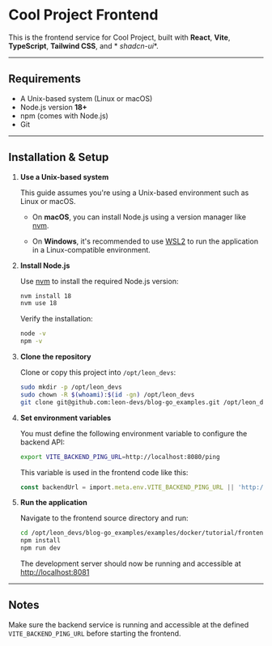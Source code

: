 # Cool Project Frontend

This is the frontend service for Cool Project, built with **React**, **Vite**, **TypeScript**, **Tailwind CSS**, and *
*shadcn-ui**.

---

## Requirements

- A Unix-based system (Linux or macOS)
- Node.js version **18+**
- npm (comes with Node.js)
- Git

---

## Installation & Setup

1. **Use a Unix-based system**

   This guide assumes you're using a Unix-based environment such as Linux or macOS.

    - On **macOS**, you can install Node.js using a version manager like [nvm](https://github.com/nvm-sh/nvm).

    - On **Windows**, it's recommended to use [WSL2](https://learn.microsoft.com/en-us/windows/wsl/) to run the
      application in a Linux-compatible environment.

2. **Install Node.js**

   Use [nvm](https://github.com/nvm-sh/nvm) to install the required Node.js version:

   ```bash
   nvm install 18
   nvm use 18
   ```

   Verify the installation:
   ```bash
   node -v
   npm -v
   ```

3. **Clone the repository**

   Clone or copy this project into `/opt/leon_devs`:

   ```bash
   sudo mkdir -p /opt/leon_devs
   sudo chown -R $(whoami):$(id -gn) /opt/leon_devs
   git clone git@github.com:leon-devs/blog-go_examples.git /opt/leon_devs/blog-go_examples
   ```

4. **Set environment variables**

   You must define the following environment variable to configure the backend API:

   ```bash
   export VITE_BACKEND_PING_URL=http://localhost:8080/ping
   ```

   This variable is used in the frontend code like this:

   ```ts
   const backendUrl = import.meta.env.VITE_BACKEND_PING_URL || 'http://localhost:8080/ping';
   ```

5. **Run the application**

   Navigate to the frontend source directory and run:

   ```bash
   cd /opt/leon_devs/blog-go_examples/examples/docker/tutorial/frontend
   npm install
   npm run dev
   ```

   The development server should now be running and accessible at [http://localhost:8081](http://localhost:8081)

---

## Notes

Make sure the backend service is running and accessible at the defined `VITE_BACKEND_PING_URL` before starting the
frontend.

